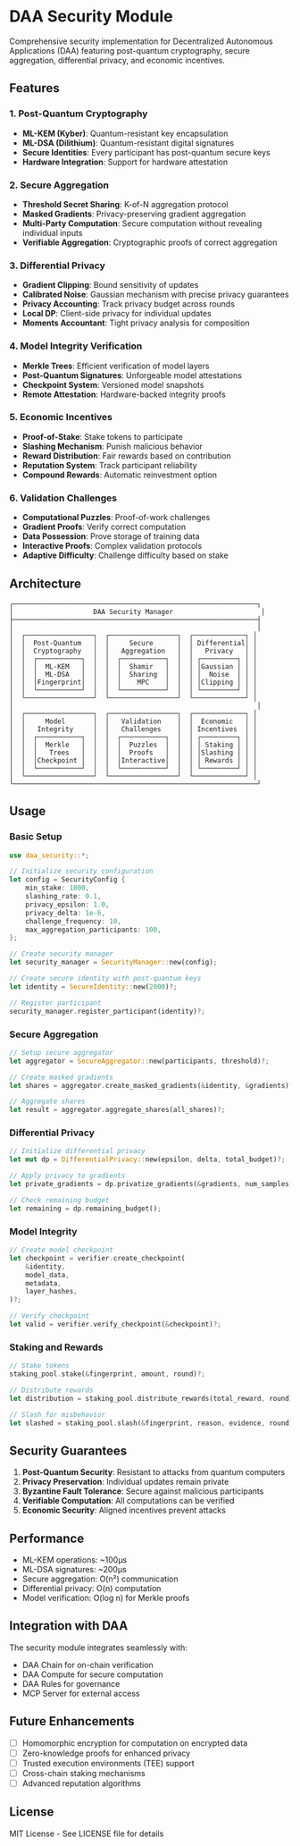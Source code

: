 # DAA Security Module

Comprehensive security implementation for Decentralized Autonomous Applications (DAA) featuring post-quantum cryptography, secure aggregation, differential privacy, and economic incentives.

## Features

### 1. Post-Quantum Cryptography
- **ML-KEM (Kyber)**: Quantum-resistant key encapsulation
- **ML-DSA (Dilithium)**: Quantum-resistant digital signatures
- **Secure Identities**: Every participant has post-quantum secure keys
- **Hardware Integration**: Support for hardware attestation

### 2. Secure Aggregation
- **Threshold Secret Sharing**: K-of-N aggregation protocol
- **Masked Gradients**: Privacy-preserving gradient aggregation
- **Multi-Party Computation**: Secure computation without revealing individual inputs
- **Verifiable Aggregation**: Cryptographic proofs of correct aggregation

### 3. Differential Privacy
- **Gradient Clipping**: Bound sensitivity of updates
- **Calibrated Noise**: Gaussian mechanism with precise privacy guarantees
- **Privacy Accounting**: Track privacy budget across rounds
- **Local DP**: Client-side privacy for individual updates
- **Moments Accountant**: Tight privacy analysis for composition

### 4. Model Integrity Verification
- **Merkle Trees**: Efficient verification of model layers
- **Post-Quantum Signatures**: Unforgeable model attestations
- **Checkpoint System**: Versioned model snapshots
- **Remote Attestation**: Hardware-backed integrity proofs

### 5. Economic Incentives
- **Proof-of-Stake**: Stake tokens to participate
- **Slashing Mechanism**: Punish malicious behavior
- **Reward Distribution**: Fair rewards based on contribution
- **Reputation System**: Track participant reliability
- **Compound Rewards**: Automatic reinvestment option

### 6. Validation Challenges
- **Computational Puzzles**: Proof-of-work challenges
- **Gradient Proofs**: Verify correct computation
- **Data Possession**: Prove storage of training data
- **Interactive Proofs**: Complex validation protocols
- **Adaptive Difficulty**: Challenge difficulty based on stake

## Architecture

```
┌─────────────────────────────────────────────────────────────┐
│                    DAA Security Manager                      │
├─────────────────────────────────────────────────────────────┤
│                                                             │
│  ┌─────────────────┐  ┌─────────────────┐  ┌─────────────┐ │
│  │  Post-Quantum   │  │     Secure      │  │ Differential│ │
│  │  Cryptography   │  │   Aggregation   │  │   Privacy   │ │
│  │  ┌───────────┐  │  │  ┌───────────┐  │  │ ┌─────────┐ │ │
│  │  │  ML-KEM   │  │  │  │  Shamir   │  │  │ │Gaussian │ │ │
│  │  │  ML-DSA   │  │  │  │  Sharing  │  │  │ │  Noise  │ │ │
│  │  │Fingerprint│  │  │  │    MPC    │  │  │ │Clipping │ │ │
│  │  └───────────┘  │  │  └───────────┘  │  │ └─────────┘ │ │
│  └─────────────────┘  └─────────────────┘  └─────────────┘ │
│                                                             │
│  ┌─────────────────┐  ┌─────────────────┐  ┌─────────────┐ │
│  │     Model       │  │   Validation    │  │  Economic   │ │
│  │   Integrity     │  │   Challenges    │  │ Incentives  │ │
│  │  ┌───────────┐  │  │  ┌───────────┐  │  │ ┌─────────┐ │ │
│  │  │  Merkle   │  │  │  │  Puzzles  │  │  │ │ Staking │ │ │
│  │  │   Trees   │  │  │  │  Proofs   │  │  │ │Slashing │ │ │
│  │  │Checkpoint │  │  │  │Interactive│  │  │ │ Rewards │ │ │
│  │  └───────────┘  │  │  └───────────┘  │  │ └─────────┘ │ │
│  └─────────────────┘  └─────────────────┘  └─────────────┘ │
└─────────────────────────────────────────────────────────────┘
```

## Usage

### Basic Setup

```rust
use daa_security::*;

// Initialize security configuration
let config = SecurityConfig {
    min_stake: 1000,
    slashing_rate: 0.1,
    privacy_epsilon: 1.0,
    privacy_delta: 1e-6,
    challenge_frequency: 10,
    max_aggregation_participants: 100,
};

// Create security manager
let security_manager = SecurityManager::new(config);

// Create secure identity with post-quantum keys
let identity = SecureIdentity::new(2000)?;

// Register participant
security_manager.register_participant(identity)?;
```

### Secure Aggregation

```rust
// Setup secure aggregator
let aggregator = SecureAggregator::new(participants, threshold)?;

// Create masked gradients
let shares = aggregator.create_masked_gradients(&identity, &gradients)?;

// Aggregate shares
let result = aggregator.aggregate_shares(all_shares)?;
```

### Differential Privacy

```rust
// Initialize differential privacy
let mut dp = DifferentialPrivacy::new(epsilon, delta, total_budget)?;

// Apply privacy to gradients
let private_gradients = dp.privatize_gradients(&gradients, num_samples)?;

// Check remaining budget
let remaining = dp.remaining_budget();
```

### Model Integrity

```rust
// Create model checkpoint
let checkpoint = verifier.create_checkpoint(
    &identity,
    model_data,
    metadata,
    layer_hashes,
)?;

// Verify checkpoint
let valid = verifier.verify_checkpoint(&checkpoint)?;
```

### Staking and Rewards

```rust
// Stake tokens
staking_pool.stake(&fingerprint, amount, round)?;

// Distribute rewards
let distribution = staking_pool.distribute_rewards(total_reward, round)?;

// Slash for misbehavior
let slashed = staking_pool.slash(&fingerprint, reason, evidence, round)?;
```

## Security Guarantees

1. **Post-Quantum Security**: Resistant to attacks from quantum computers
2. **Privacy Preservation**: Individual updates remain private
3. **Byzantine Fault Tolerance**: Secure against malicious participants
4. **Verifiable Computation**: All computations can be verified
5. **Economic Security**: Aligned incentives prevent attacks

## Performance

- ML-KEM operations: ~100μs
- ML-DSA signatures: ~200μs
- Secure aggregation: O(n²) communication
- Differential privacy: O(n) computation
- Model verification: O(log n) for Merkle proofs

## Integration with DAA

The security module integrates seamlessly with:
- DAA Chain for on-chain verification
- DAA Compute for secure computation
- DAA Rules for governance
- MCP Server for external access

## Future Enhancements

- [ ] Homomorphic encryption for computation on encrypted data
- [ ] Zero-knowledge proofs for enhanced privacy
- [ ] Trusted execution environments (TEE) support
- [ ] Cross-chain staking mechanisms
- [ ] Advanced reputation algorithms

## License

MIT License - See LICENSE file for details